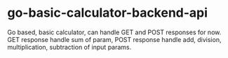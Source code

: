 # go-basic-calculator-backend-api
Go based, basic calculator, can handle GET and POST responses for now. GET response handle sum of param, POST response handle add, division, multiplication, subtraction of input params. 
